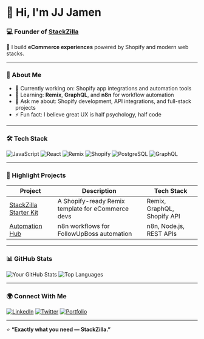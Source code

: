 # 👋 Hi, I'm JJ Jamen

### 💻 Founder of [StackZilla](https://yourwebsite.com)
🚀 I build **eCommerce experiences** powered by Shopify and modern web stacks.

---

### 🧠 About Me
- 🔭 Currently working on: Shopify app integrations and automation tools  
- 🌱 Learning: **Remix**, **GraphQL**, and **n8n** for workflow automation  
- 💬 Ask me about: Shopify development, API integrations, and full-stack projects  
- ⚡ Fun fact: I believe great UX is half psychology, half code

---

### 🛠️ Tech Stack
![JavaScript](https://img.shields.io/badge/Code-JavaScript-informational?style=flat&logo=javascript)
![React](https://img.shields.io/badge/Framework-React-blue)
![Remix](https://img.shields.io/badge/Framework-Remix-1F1F1F)
![Shopify](https://img.shields.io/badge/Platform-Shopify-96BF48)
![PostgreSQL](https://img.shields.io/badge/Database-PostgreSQL-336791)
![GraphQL](https://img.shields.io/badge/API-GraphQL-E10098)

---

### 🧩 Highlight Projects
| Project | Description | Tech Stack |
|----------|--------------|-------------|
| [StackZilla Starter Kit](https://github.com/yourrepo) | A Shopify-ready Remix template for eCommerce devs | Remix, GraphQL, Shopify API |
| [Automation Hub](https://github.com/yourrepo) | n8n workflows for FollowUpBoss automation | n8n, Node.js, REST APIs |

---

### 📊 GitHub Stats
![Your GitHub Stats](https://github-readme-stats.vercel.app/api?username=jjjamen&show_icons=true&theme=tokyonight)
![Top Languages](https://github-readme-stats.vercel.app/api/top-langs/?username=jjjamen&layout=compact&theme=tokyonight)

---

### 🌍 Connect With Me
[![LinkedIn](https://img.shields.io/badge/LinkedIn-blue?style=flat&logo=linkedin)](https://linkedin.com/in/yourprofile)
[![Twitter](https://img.shields.io/badge/Twitter-1DA1F2?style=flat&logo=twitter&logoColor=white)](https://twitter.com/yourhandle)
[![Portfolio](https://img.shields.io/badge/Portfolio-StackZilla.dev-000?style=flat&logo=vercel)](https://stackzilla.dev)

---
⭐ **“Exactly what you need — StackZilla.”**